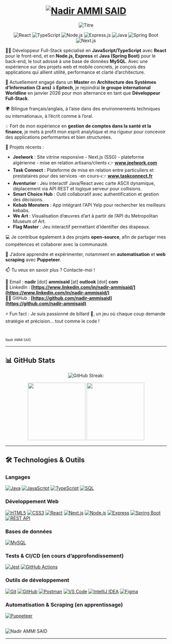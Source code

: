 <h1 align="center">
  <a href="https://www.linkedin.com/in/nadir-ammisaid/">
    <img src="https://readme-typing-svg.herokuapp.com?font=Fira+Code&size=30&duration=3000&pause=1000&color=ad9e76&center=true&width=600&lines=Hello+World!+👋;I'm+Nadir;+Full+Stack+Web+Developer;Ready+to+build,+learn+and+grow+🚀;Passionate+about+code+💻" alt="Nadir AMMI SAID" />
  </a>
</h1>

<p align="center">
  <img src="https://img.shields.io/badge/Nadir%20Ammi--Said-Full--Stack%20Web%20Developer-blue?style=for-the-badge&logo=react" alt="Titre">
</p>

<p align="center">
  <img src="https://img.shields.io/badge/React-%2361DAFB?style=for-the-badge&logo=react&logoColor=black" alt="React">
  <img src="https://img.shields.io/badge/TypeScript-%233178C6?style=for-the-badge&logo=typescript&logoColor=white" alt="TypeScript">
  <img src="https://img.shields.io/badge/Node.js-%23339933?style=for-the-badge&logo=node.js&logoColor=white" alt="Node.js">
  <img src="https://img.shields.io/badge/Express.js-000000?style=for-the-badge&logo=express&logoColor=white" alt="Express.js">
  <img src="https://img.shields.io/badge/Java-%23ED8B00?style=for-the-badge&logo=java&logoColor=white" alt="Java">
  <img src="https://img.shields.io/badge/Spring_Boot-6DB33F?style=for-the-badge&logo=spring-boot&logoColor=white" alt="Spring Boot">
  <img src="https://img.shields.io/badge/Next.js-000000?style=for-the-badge&logo=nextdotjs&logoColor=white" alt="Next.js">

👨‍💻 Développeur Full-Stack spécialisé en **JavaScript/TypeScript** avec **React** pour le front-end, et en **Node.js, Express** et **Java (Spring Boot)** pour le back-end, le tout adossé à une base de données **MySQL**. Avec une expérience sur des projets web et mobile concrets, je conçois des applications qui allient utilité, performance et clarté d’architecture.

🔭 Actuellement engagé dans un **Master** en **Architecture des Systèmes d’Information (3 ans)** à **Epitech**, je rejoindrai **le groupe international Worldline** en janvier 2026 pour mon alternance en tant que **Développeur Full-Stack**.

🌍 Bilingue français/anglais, à l’aise dans des environnements techniques ou internationaux, à l’écrit comme à l’oral.

💡 Fort de mon expérience en **gestion de comptes dans la santé et la finance**, je mets à profit mon esprit analytique et ma rigueur pour concevoir des applications performantes et bien structurées.

🚀 Projets récents :
- **Jeelwork** : Site vitrine responsive - Next.js (SSG) - plateforme algérienne - mise en relation artisans/clients 👉 **www.jeelwork.com**
- **Task Connect** : Plateforme de mise en relation entre particuliers et prestataires pour des services -en cours-👉 **www.taskconnect.fr**
- **Aventurier** : Jeu interactif Java/React avec carte ASCII dynamique, déplacement via API REST et logique serveur pour collisions.
- **Smart Choice Hub** : Outil collaboratif avec authentification et gestion des décisions.
- **Kebab Monsters** : App intégrant l'API Yelp pour rechercher les meilleurs kebabs.
- **We Art** : Visualisation d’œuvres d’art à partir de l’API du Metropolitan Museum of Art.
- **Flag Master** : Jeu interactif permettant d’identifier des drapeaux.

💻 Je contribue également à des projets **open-source**, afin de partager mes compétences et collaborer avec la communauté.

🌱 J’adore apprendre et expérimenter, notamment en **automatisation** et **web scraping** avec **Puppeteer**.

📫 Tu veux en savoir plus ? Contacte-moi !

📩 Email : **nadir** [dot] **ammisaid** [at] **outlook** [dot] **com**
<br/>
💼 LinkedIn : **[https://www.linkedin.com/in/nadir-ammisaid/](https://www.linkedin.com/in/nadir-ammisaid/)**
<br/>
👨‍💻 GitHub : **[https://github.com/nadir-ammisaid](https://github.com/nadir-ammisaid)**
<br/>

⚡ Fun fact : Je suis passionné de billard 🎱, un jeu où chaque coup demande stratégie et précision… tout comme le code !

<br/>

<sub><sub>Nadir AMMI SAID</sub></sub>

---

## 📊 GitHub Stats
<div align="center">
  
  ![GitHub Streak:](https://nirzak-streak-stats.vercel.app?user=nadir-ammisaid&theme=default)
  
</div>

<div align="center">
  
  <img height="180em" src="https://github-readme-stats.vercel.app/api?username=nadir-ammisaid&show_icons=true&theme=default" />
  
  <img height="180em" src="https://github-readme-stats.vercel.app/api/top-langs/?username=nadir-ammisaid&layout=compact&theme=default" />
  
</div>




---

## 🛠️ Technologies & Outils

### **Langages**  
[![Java](https://img.shields.io/badge/-Java-ED8B00?style=flat-square&logo=java&logoColor=white)](https://www.java.com/)
[![JavaScript](https://img.shields.io/badge/-JavaScript-F7DF1E?style=flat-square&logo=javascript&logoColor=black)](https://developer.mozilla.org/fr/docs/Web/JavaScript)
[![TypeScript](https://img.shields.io/badge/-TypeScript-3178C6?style=flat-square&logo=typescript&logoColor=white)](https://www.typescriptlang.org/)
[![SQL](https://img.shields.io/badge/-SQL-4479A1?style=flat-square&logo=postgresql&logoColor=white)](https://fr.wikipedia.org/wiki/Structured_Query_Language)

### **Développement Web**  
[![HTML5](https://img.shields.io/badge/-HTML5-E34F26?style=flat-square&logo=html5&logoColor=white)](https://developer.mozilla.org/fr/docs/Web/HTML)
[![CSS3](https://img.shields.io/badge/-CSS3-1572B6?style=flat-square&logo=css3&logoColor=white)](https://developer.mozilla.org/fr/docs/Web/CSS)
[![React](https://img.shields.io/badge/-React-61DAFB?style=flat-square&logo=react&logoColor=black)](https://fr.reactjs.org/)
[![Next.js](https://img.shields.io/badge/-Next.js-000000?style=flat-square&logo=nextdotjs&logoColor=white)](https://nextjs.org/)
[![Node.js](https://img.shields.io/badge/-Node.js-339933?style=flat-square&logo=node.js&logoColor=white)](https://nodejs.org/fr)
[![Express](https://img.shields.io/badge/-Express-000000?style=flat-square&logo=express&logoColor=white)](https://expressjs.com/fr/)
[![Spring Boot](https://img.shields.io/badge/-Spring%20Boot-6DB33F?style=flat-square&logo=spring-boot&logoColor=white)](https://spring.io/projects/spring-boot)
[![REST API](https://img.shields.io/badge/-API%20REST-006400?style=flat-square&logo=cloudflare&logoColor=white)](https://restfulapi.net/)

### **Bases de données**  
[![MySQL](https://img.shields.io/badge/-MySQL-4479A1?style=flat-square&logo=mysql&logoColor=white)](https://www.mysql.com/)

### **Tests & CI/CD (en cours d’approfondissement)**  
[![Jest](https://img.shields.io/badge/-Jest-C21325?style=flat-square&logo=jest&logoColor=white)](https://jestjs.io/)
[![GitHub Actions](https://img.shields.io/badge/-GitHub%20Actions-2088FF?style=flat-square&logo=github-actions&logoColor=white)](https://github.com/features/actions)

### **Outils de développement**  
[![Git](https://img.shields.io/badge/-Git-F05032?style=flat-square&logo=git&logoColor=white)](https://git-scm.com/)
[![GitHub](https://img.shields.io/badge/-GitHub-181717?style=flat-square&logo=github&logoColor=white)](https://github.com/nadir-ammisaid)
[![Postman](https://img.shields.io/badge/-Postman-FF6C37?style=flat-square&logo=postman&logoColor=white)](https://www.postman.com/)
[![VS Code](https://img.shields.io/badge/-VSCode-007ACC?style=flat-square&logo=visual-studio-code&logoColor=white)](https://code.visualstudio.com/)
[![IntelliJ IDEA](https://img.shields.io/badge/-IntelliJ%20IDEA-000000?style=flat-square&logo=intellij-idea&logoColor=white)](https://www.jetbrains.com/idea/)
[![Figma](https://img.shields.io/badge/-Figma-F24E1E?style=flat-square&logo=figma&logoColor=white)](https://figma.com/)

### **Automatisation & Scraping (en apprentissage)**  
[![Puppeteer](https://img.shields.io/badge/-Puppeteer-40B5A4?style=flat-square&logo=puppeteer&logoColor=white)](https://pptr.dev/)


<br/>
<img src="https://img.shields.io/badge/Nadir%20AMMI%20SAID-white?style=flat-square&labelColor=000000&color=ffffff" alt="Nadir AMMI SAID">


-------------------

<!-- commented!!!
🔭 Admis aux écoles IPI, IPSSI, SUPINFO et **EPITECH** pour la rentrée 2025, je suis Développeur Full-Stack, spécialisé en **JavaScript, TypeScript** et **Java** (langages), avec une expertise en **React** (front-end), en **Node.js/Express** et **Spring Boot** (back-end), ainsi qu'une bonne maîtrise de **MySQL** (base de données).

🔎 Disponible **dès septembre 2025** pour une **alternance** en tant que **Développeur Full-Stack**, dans le cadre de mon **Bachelor Concepteur Développeur d'Applications**, suivi d’un **Master en deux ans**.
-->



<!-- commented!!!
## 🛠️ Technologies & Outils 

**Langages** : Java · JavaScript · TypeScript · SQL  
**Développement Web** : HTML5 · CSS3 · React · Node.js · Express · Spring Boot · API REST  
**Bases de données** : MySQL  
**Tests & CI/CD** (en cours d’approfondissement) : Jest · GitHub Actions (CI/CD)  
**Outils de développement** : Git · GitHub · Postman · VS Code · IntelliJ IDEA · Figma  
**Automatisation & Scraping** : Puppeteer  
**Soft Skills** : Autonomie · Rigueur · Travail en équipe · Communication · Résolution de problèmes  
**Méthodologies** : Agile · Scrum · Revues de code · Sprints

![GitHub Activity Graph](https://github-readme-activity-graph.vercel.app/graph?username=nadir-ammisaid&theme=github-compact)

<p align="center">
  <img src="https://komarev.com/ghpvc/?username=nadir-ammisaid&color=ad9e76&style=flat-square&label=Profile+Views" alt="Profile Views">
</p>
-->
